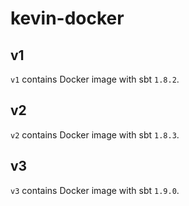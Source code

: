 # kevin-docker

## v1
`v1` contains Docker image with sbt `1.8.2`.

## v2
`v2` contains Docker image with sbt `1.8.3`.

## v3
`v3` contains Docker image with sbt `1.9.0`.
